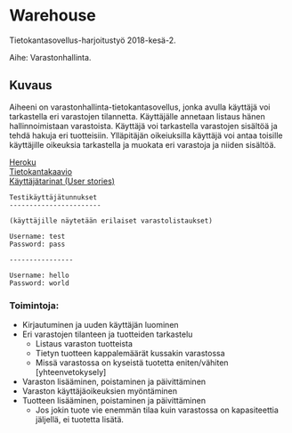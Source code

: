 # Warehouse

Tietokantasovellus-harjoitustyö 2018-kesä-2. 

Aihe: Varastonhallinta.  


## Kuvaus

Aiheeni on varastonhallinta-tietokantasovellus, jonka avulla käyttäjä voi tarkastella eri varastojen tilannetta. Käyttäjälle annetaan listaus hänen hallinnoimistaan varastoista. Käyttäjä voi tarkastella varastojen sisältöä ja tehdä hakuja eri tuotteisiin. Ylläpitäjän oikeiuksilla käyttäjä voi antaa toisille käyttäjille oikeuksia tarkastella ja muokata eri varastoja ja niiden sisältöä. 


[Heroku](https://tsoha-warehouse.herokuapp.com/)  
[Tietokantakaavio](https://github.com/hajame/warehouse/blob/master/documentation/WarehouseManagementDB.png)  
[Käyttäjätarinat (User stories)](https://github.com/hajame/warehouse/blob/master/documentation/user_stories.md)  


```
Testikäyttäjätunnukset 
-----------------------

(käyttäjille näytetään erilaiset varastolistaukset)

Username: test
Password: pass

----------------

Username: hello
Password: world

```  

### Toimintoja:
- Kirjautuminen ja uuden käyttäjän luominen
- Eri varastojen tilanteen ja tuotteiden tarkastelu
	- Listaus varaston tuotteista
	- Tietyn tuotteen kappalemäärät kussakin varastossa
	- Missä varastossa on kyseistä tuotetta eniten/vähiten [yhteenvetokysely]
- Varaston lisääminen, poistaminen ja päivittäminen
- Varaston käyttäjäoikeuksien myöntäminen
- Tuotteen lisääminen, poistaminen ja päivittäminen
	- Jos jokin tuote vie enemmän tilaa kuin varastossa on kapasiteettia jäljellä, ei tuotetta lisätä.
